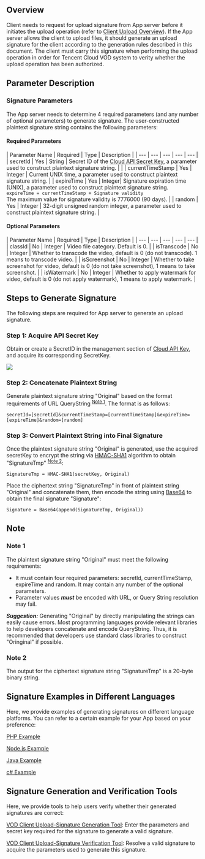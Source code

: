 ## Overview

Client needs to request for upload signature from App server before it initiates the upload operation (refer to [Client Upload Overview](/document/product/266/9219)). If the App server allows the client to upload files, it should generate an upload signature for the client according to the generation rules described in this document. The client must carry this signature when performing the upload operation in order for Tencent Cloud VOD system to verity whether the upload operation has been authorized.

## Parameter Description

### Signature Parameters

The App server needs to determine 4 required parameters (and any number of optional parameters) to generate signature. The user-constructed plaintext signature string contains the following parameters:

#### Required Parameters

| Parameter Name | Required | Type | Description |
| --- | --- | --- | --- | --- |
| secretId | Yes | String | Secret ID of the [Cloud API Secret Key](https://console.qcloud.com/capi), a parameter used to construct plaintext signature string. |  |
| currentTimeStamp | Yes | Integer | Current UNIX time, a parameter used to construct plaintext signature string.  |
| expireTime | Yes | Integer| Signature expiration time (UNIX), a parameter used to construct plaintext signature string. <br/>```expireTime = currentTimeStamp + Signature validity```<br/>The maximum value for signature validity is 7776000 (90 days).  |
| random | Yes | Integer | 32-digit unsigned random integer, a parameter used to construct plaintext signature string.  |

#### Optional Parameters

| Parameter Name | Required | Type | Description |
| --- | --- | --- | --- | --- |
| classId | No | Integer | Video file category. Default is 0.  | 
| isTranscode | No | Integer | Whether to transcode the video, default is 0 (do not transcode). 1 means to transcode video.  | 
| isScreenshot  | No | Integer | Whether to take screenshot for video, default is 0 (do not take screenshot), 1 means to take screenshot.  |
| isWatermark | No | Integer | Whether to apply watermark for video, default is 0 (do not apply watermark), 1 means to apply watermark.  |

## Steps to Generate Signature

The following steps are required for App server to generate an upload signature.

### Step 1: Acquire API Secret Key

Obtain or create a SecretID in the management section of [Cloud API Key](https://console.qcloud.com/capi), and acquire its corresponding SecretKey.

![](//mc.qcloudimg.com/static/img/23f95aaa97adf3eeae3bf90470fe5122/image.png)

### Step 2: Concatenate Plaintext String

Generate plaintext signature string "Original" based on the format requirements of URL QueryString <sup>[Note 1](#.E6.B3.A8-1)</sup>. The format is as follows:

```
secretId=[secretId]&currentTimeStamp=[currentTimeStamp]&expireTime=[expireTime]&random=[random]
```

### Step 3: Convert Plaintext String into Final Signature

Once the plaintext signature string "Original" is generated, use the acquired secretKey to encrypt the string via [HMAC-SHA1](https://www.ietf.org/rfc/rfc2104.txt) algorithm to obtain "SignatureTmp" <sup>[Note 2](#.E6.B3.A8-2)</sup>:

```
SignatureTmp = HMAC-SHA1(secretKey, Original) 
```

Place the ciphertext string "SignatureTmp" in front of plaintext string "Original" and concatenate them, then encode the string using [Base64](https://tools.ietf.org/html/rfc4648) to obtain the final signature "Signature":

```
Signature = Base64(append(SignatureTmp, Original)) 
```

## Note
### Note 1

The plaintext signature string "Original" must meet the following requirements:

* It must contain four required parameters: secretId, currentTimeStamp, expireTime and random. It may contain any number of the optional parameters.
* Parameter values ***must*** be encoded with URL, or Query String resolution may fail.

***Suggestion:*** Generating "Original" by directly manipulating the strings can easily cause errors. Most programming languages provide relevant libraries to help developers concatenate and encode QueryString. Thus, it is recommended that developers use standard class libraries to construct "Oringinal" if possible.

### Note 2

The output for the ciphertext signature string "SignatureTmp" is a 20-byte binary string.

## Signature Examples in Different Languages

Here, we provide examples of generating signatures on different language platforms. You can refer to a certain example for your App based on your preference:

[PHP Example](/document/product/266/9493)

[Node.js Example](/document/product/266/9243)

[Java Example](/document/product/266/9609)

[c# Example](/document/product/266/9762)

## Signature Generation and Verification Tools

Here, we provide tools to help users verify whether their generated signatures are correct:

[VOD Client Upload-Signature Generation Tool](https://video.qcloud.com/signature/ugcgenerate.html): Enter the parameters and secret key required for the signature to generate a valid signature.

[VOD Client Upload-Signature Verification Tool](https://video.qcloud.com/signature/ugcdecode.html): Resolve a valid signature to acquire the parameters used to generate this signature.

